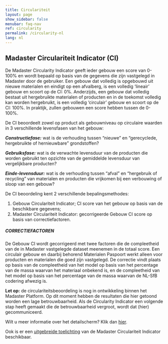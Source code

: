 ```yaml
---
title: Circulariteit
layout: page
show_sidebar: false
menubar: faq-nav
ref: circularity
permalink: /circularity-nl
lang: nl
---
```


## Madaster Circulariteit Indicator (CI)
De Madaster Circularity Indicator geeft ieder gebouw een score van 0-100% en wordt bepaald op basis van de gegevens die zijn vastgelegd in Madaster door de gebruiker. Een gebouw dat volledig is opgebouwd uit nieuwe materialen en eindigt op een afvalberg, is een volledig ‘lineair’ gebouw en scoort op de CI: 0%. Anderzijds, een gebouw dat volledig bestaat uit hergebruikte materialen of producten en in de toekomst volledig kan worden hergebruikt, is een volledig ‘circulair’ gebouw en scoort op de CI: 100%. In praktijk, zullen gebouwen een score hebben tussen de 0-100%.

De CI beoordeelt zowel op product als gebouwniveau op circulaire waarden in 3 verschillende levensfasen van het gebouw:

__*Constructiefase:*__ wat is de verhouding tussen “nieuwe” en “gerecyclede, hergebruikte of hernieuwbare” grondstoffen?

__*Gebruiksfase:*__ wat is de verwachte levensduur van de producten die worden gebruikt ten opzichte van de gemiddelde levensduur van vergelijkbare producten?

__*Einde-levensduur:*__ wat is de verhouding tussen “afval” en “hergebruik of recycling” van materialen en producten die vrijkomen bij een verbouwing of sloop van een gebouw?

De CI beoordeling kent 2 verschillende bepalingsmethodes:

1. Gebouw Circulariteit Indicator; CI score van het gebouw op basis van de beschikbare gegevens;
2. Madaster Circulariteit Indicator: gecorrigeerde Gebouw CI score op basis van correctiefactoren.

##### CORRECTIEFACTOREN

De Gebouw CI wordt gecorrigeerd met twee factoren die de compleetheid van de in Madaster vastgelegde dataset meenemen in de totaal score. Een circulair gebouw en daarbij behorend Materialen Paspoort werkt alleen voor producten en materialen die goed zijn vastgelegd. De correctie vindt plaats op basis van de compleetheid van het model op basis van het percentage van de massa waarvan het materiaal onbekend is, en de compleetheid van het model op basis van het percentage van de massa waarvan de NL-SfB codering afwezig is.

**Let op:** de circulariteitsbeoordeling is nog in ontwikkeling binnen het Madaster Platform. Op dit moment hebben de resultaten die hier getoond worden een lage betrouwbaarheid. Als de Circularity Indicator een volgende stap heeft gemaakt die de betrouwbaarheid vergroot, wordt dat (hier) gecommuniceerd.

Wilt u meer informatie over het detailscherm? Klik dan <a href="https://docs.madaster.com/circularity-learn-more-nl">hier</a>.

Ook is er een <a href="https://docs.madaster.com/files/Toelichting_Madaster_Circulariteit_Indicator_v1.0_nl.pdf">uitgebreide toelichting</a> van de Madaster Circulariteit Indicator beschikbaar.

